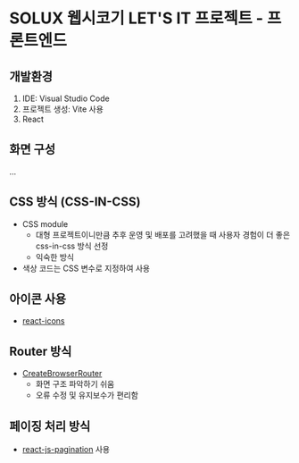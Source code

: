 # SOLUX 웹시코기 LET'S IT 프로젝트 - 프론트엔드
## 개발환경

1. IDE: Visual Studio Code
2. 프로젝트 생성: Vite 사용
3. React

## 화면 구성

...

## CSS 방식 (CSS-IN-CSS)

- CSS module
  - 대형 프로젝트이니만큼 추후 운영 및 배포를 고려했을 때 사용자 경험이 더 좋은 css-in-css 방식 선정  
  - 익숙한 방식
- 색상 코드는 CSS 변수로 지정하여 사용

## 아이콘 사용

- [react-icons](https://react-icons.github.io/react-icons/icons/go/)

## Router 방식

- [CreateBrowserRouter](https://reactrouter.com/en/main/start/overview)
  - 화면 구조 파악하기 쉬움
  - 오류 수정 및 유지보수가 편리함

## 페이징 처리 방식

- [react-js-pagination](https://www.npmjs.com/package/react-js-pagination) 사용
